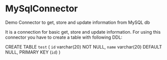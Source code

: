 # MySqlConnector
Demo Connector to get, store and update information from MySQL db

It is a connection for basic get, store and update information. For using this connector you have to create a table with following DDL:

CREATE TABLE `test` (
  `id` varchar(20) NOT NULL,
  `name` varchar(20) DEFAULT NULL,
  PRIMARY KEY (`id`)
) 
